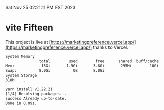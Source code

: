 Sat Nov 25 02:21:11 PM EST 2023

# vite Fifteen


This project is live at [https://marketingpreference.vercel.app/](https://marketingpreference.vercel.app/) thanks to Vercel.

```bash
System Memory
               total        used        free      shared  buff/cache   available
Mem:            15Gi       1.9Gi       3.6Gi       295Mi        10Gi        13Gi
Swap:          8.0Gi          0B       8.0Gi
System Storage
318M	.
```
```bash
yarn install v1.22.21
[1/4] Resolving packages...
success Already up-to-date.
Done in 0.09s.
```
